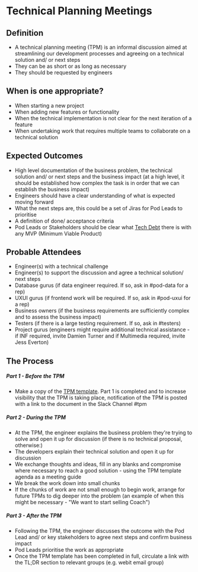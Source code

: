 
# Technical Planning Meetings

## Definition

* A technical planning meeting (TPM) is an informal discussion aimed at streamlining our development processes and agreeing on a technical solution and/ or next steps
* They can be as short or as long as necessary
* They should be requested by engineers

## When is one appropriate?

* When starting a new project
* When adding new features or functionality
* When the technical implementation is not clear for the next iteration of a feature
* When undertaking work that requires multiple teams to collaborate on a technical solution

## Expected Outcomes

* High level documentation of the business problem, the technical solution and/ or next steps and the business impact (at a high level, it should be established how complex the task is in order that we can establish the business impact)
* Engineers should have a clear understanding of what is expected moving forward
* What the next steps are, this could be a set of Jiras for Pod Leads to prioritise 
* A definition of done/ acceptance criteria
* Pod Leads or Stakeholders should be clear what [Tech Debt](https://github.com/holidayextras/culture/blob/master/tech-debt.md) there is with any MVP (Minimum Viable Product)


## Probable Attendees

* Engineer(s) with a technical challenge
* Engineer(s) to support the discussion and agree a technical solution/ next steps
* Database gurus (if data engineer required. If so, ask in #pod-data for a rep)
* UXUI gurus (if frontend work will be required. If so, ask in #pod-uxui for a rep)
* Business owners (if the business requirements are sufficiently complex and to assess the business impact)
* Testers (if there is a large testing requirement. If so, ask in #testers)
* Project gurus (engineers might require additional technical assistance - if INF required, invite Damien Turner and if Multimedia required, invite Jess Everton)

## The Process

##### Part 1 - Before the TPM

* Make a copy of the [TPM template](https://docs.google.com/a/holidayextras.com/document/d/1zVbOz0dRAnzZ6UhjYO1Ce1YGI2dzvEoYvZfkTK7qjYU/edit?usp=sharing). Part 1 is completed and to increase visibility that the TPM is taking place, notification of the TPM is posted with a link to the document in the Slack Channel #tpm

##### Part 2 - During the TPM

* At the TPM, the engineer explains the business problem they're trying to solve and open it up for discussion (if there is no technical proposal, otherwise:)
* The developers explain their technical solution and open it up for discussion
* We exchange thoughts and ideas, fill in any blanks and compromise where necessary to reach a good solution - using the TPM template agenda as a meeting guide
* We break the work down into small chunks
* If the chunks of work are not small enough to begin work, arrange for future TPMs to dig deeper into the problem (an example of when this might be necessary - "We want to start selling Coach")

##### Part 3 - After the TPM

* Following the TPM, the engineer discusses the outcome with the Pod Lead and/ or key stakeholders to agree next steps and confirm business impact
* Pod Leads prioritise the work as appropriate
* Once the TPM template has been completed in full, circulate a link with the TL;DR section to relevant groups (e.g. webit email group)